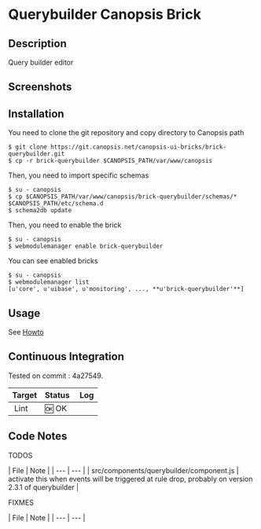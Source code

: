 # Querybuilder Canopsis Brick

## Description

Query builder editor

## Screenshots



## Installation

You need to clone the git repository and copy directory to Canopsis path

    $ git clone https://git.canopsis.net/canopsis-ui-bricks/brick-querybuilder.git
    $ cp -r brick-querybuilder $CANOPSIS_PATH/var/www/canopsis

Then, you need to import specific schemas

    $ su - canopsis
    $ cp $CANOPSIS_PATH/var/www/canopsis/brick-querybuilder/schemas/* $CANOPSIS_PATH/etc/schema.d
    $ schema2db update

Then, you need to enable the brick

    $ su - canopsis
    $ webmodulemanager enable brick-querybuilder

You can see enabled bricks

    $ su - canopsis
    $ webmodulemanager list
    [u'core', u'uibase', u'monitoring', ..., **u'brick-querybuilder'**]

## Usage

See [Howto](https://git.canopsis.net/canopsis-ui-bricks/brick-querybuilder/blob/master/doc/index.rst)

## Continuous Integration

Tested on commit : 4a27549.

| Target | Status | Log |
| ------ | ------ | --- |
| Lint   | :ok: OK |  |

## Code Notes

TODOS

| File | Note |
| --- | --- |
| src/components/querybuilder/component.js |  activate this when events will be triggered at rule drop, probably on version 2.3.1 of querybuilder |

FIXMES

| File | Note |
| --- | --- |

